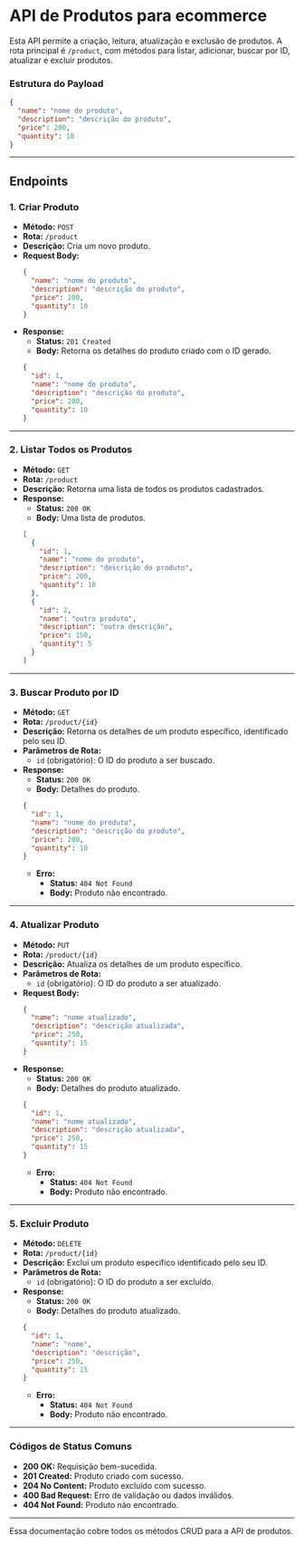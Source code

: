 # API de Produtos para ecommerce

Esta API permite a criação, leitura, atualização e exclusão de produtos. A rota principal é `/product`, com métodos para listar, adicionar, buscar por ID, atualizar e excluir produtos.

### Estrutura do Payload

```json
{
  "name": "nome do produto",
  "description": "descrição do produto",
  "price": 200,
  "quantity": 10
}
```

---

## Endpoints

### 1. **Criar Produto**

- **Método:** `POST`
- **Rota:** `/product`
- **Descrição:** Cria um novo produto.
- **Request Body:**
  ```json
  {
    "name": "nome do produto",
    "description": "descrição do produto",
    "price": 200,
    "quantity": 10
  }
  ```
- **Response:**
  - **Status:** `201 Created`
  - **Body:** Retorna os detalhes do produto criado com o ID gerado.
  ```json
  {
    "id": 1,
    "name": "nome do produto",
    "description": "descrição do produto",
    "price": 200,
    "quantity": 10
  }
  ```

---

### 2. **Listar Todos os Produtos**

- **Método:** `GET`
- **Rota:** `/product`
- **Descrição:** Retorna uma lista de todos os produtos cadastrados.
- **Response:**
  - **Status:** `200 OK`
  - **Body:** Uma lista de produtos.
  ```json
  [
    {
      "id": 1,
      "name": "nome do produto",
      "description": "descrição do produto",
      "price": 200,
      "quantity": 10
    },
    {
      "id": 2,
      "name": "outro produto",
      "description": "outra descrição",
      "price": 150,
      "quantity": 5
    }
  ]
  ```

---

### 3. **Buscar Produto por ID**

- **Método:** `GET`
- **Rota:** `/product/{id}`
- **Descrição:** Retorna os detalhes de um produto específico, identificado pelo seu ID.
- **Parâmetros de Rota:**
  - `id` (obrigatório): O ID do produto a ser buscado.
- **Response:**
  - **Status:** `200 OK`
  - **Body:** Detalhes do produto.
  ```json
  {
    "id": 1,
    "name": "nome do produto",
    "description": "descrição do produto",
    "price": 200,
    "quantity": 10
  }
  ```
  - **Erro:**
    - **Status:** `404 Not Found`
    - **Body:** Produto não encontrado.

---

### 4. **Atualizar Produto**

- **Método:** `PUT`
- **Rota:** `/product/{id}`
- **Descrição:** Atualiza os detalhes de um produto específico.
- **Parâmetros de Rota:**
  - `id` (obrigatório): O ID do produto a ser atualizado.
- **Request Body:**
  ```json
  {
    "name": "nome atualizado",
    "description": "descrição atualizada",
    "price": 250,
    "quantity": 15
  }
  ```
- **Response:**
  - **Status:** `200 OK`
  - **Body:** Detalhes do produto atualizado.
  ```json
  {
    "id": 1,
    "name": "nome atualizado",
    "description": "descrição atualizada",
    "price": 250,
    "quantity": 15
  }
  ```
  - **Erro:**
    - **Status:** `404 Not Found`
    - **Body:** Produto não encontrado.

---

### 5. **Excluir Produto**

- **Método:** `DELETE`
- **Rota:** `/product/{id}`
- **Descrição:** Exclui um produto específico identificado pelo seu ID.
- **Parâmetros de Rota:**
  - `id` (obrigatório): O ID do produto a ser excluído.
- **Response:**
  - **Status:** `200 OK`
  - **Body:** Detalhes do produto atualizado.
  ```json
  {
    "id": 1,
    "name": "nome",
    "description": "descrição",
    "price": 250,
    "quantity": 15
  }
  ```
  - **Erro:**
    - **Status:** `404 Not Found`
    - **Body:** Produto não encontrado.

---

### Códigos de Status Comuns

- **200 OK:** Requisição bem-sucedida.
- **201 Created:** Produto criado com sucesso.
- **204 No Content:** Produto excluído com sucesso.
- **400 Bad Request:** Erro de validação ou dados inválidos.
- **404 Not Found:** Produto não encontrado.

---


Essa documentação cobre todos os métodos CRUD para a API de produtos.
